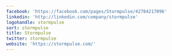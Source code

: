 ```yaml
---
facebook: 'https://facebook.com/pages/Stormpulse/42784217096'
linkedin: 'http://linkedin.com/company/stormpulse'
logohandle: stormpulse
sort: stormpulse
title: Stormpulse
twitter: stormpulse
website: 'https://stormpulse.com/'
---
```

